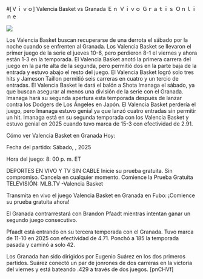 #[Ｖｉｖｏ] Valencia Basket vs Granada Ｅｎ Ｖｉｖｏ Ｇｒａｔｉｓ Ｏｎｌｉｎｅ  
  
  
[![](https://i.imgur.com/qSNzIqt.png)](https://movie.rssnews.media/bKJffRMU.php)  
  
Los Valencia Basket buscan recuperarse de una derrota el sábado por la noche cuando se enfrenten al Granada. Los Valencia Basket se llevaron el primer juego de la serie el jueves 10-6, pero perdieron 8-1 el viernes y ahora están 1-3 en la temporada. El Valencia Basket anotó la primera carrera del juego en la parte alta de la segunda, pero permitió dos en la parte baja de la entrada y estuvo abajo el resto del juego. El Valencia Basket logró solo tres hits y Jameson Taillon permitió seis carreras en cuatro y un tercio de entradas. El Valencia Basket le dará el balón a Shota Imanaga el sábado, ya que buscan asegurar al menos una división de la serie con el Granada. Imanaga hará su segunda apertura esta temporada después de lanzar contra los Dodgers de Los Ángeles en Japón. El Valencia Basket perdería el juego, pero Imanaga estuvo genial ya que lanzó cuatro entradas sin permitir un hit. Imanaga está en su segunda temporada con los Valencia Basket y estuvo genial en 2025 cuando tuvo marca de 15-3 con efectividad de 2.91.

Cómo ver Valencia Basket en Granada Hoy:

Fecha del partido: Sábado, , 2025

Hora del juego: 8: 00 p. m. ET

DEPORTES EN VIVO Y TV SIN CABLE
Inicie su prueba gratuita. Sin compromiso. Cancela en cualquier momento.
Comience la Prueba Gratuita
TELEVISIÓN: MLB.TV -Valencia Basket

Transmita en vivo el juego Valencia Basket en Granada en Fubo: ¡Comience su prueba gratuita ahora! 

El Granada contrarrestará con Brandon Pfaadt mientras intentan ganar un segundo juego consecutivo.

Pfaadt está entrando en su tercera temporada con el Granada. Tuvo marca de 11-10 en 2025 con efectividad de 4.71. Ponchó a 185 la temporada pasada y caminó a solo 42.

Los Granada han sido dirigidos por Eugenio Suárez en los dos primeros partidos. Suárez conectó un par de jonrones de dos carreras en la victoria del viernes y está bateando .429 a través de dos juegos. [pnCHVf]